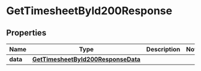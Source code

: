 

# GetTimesheetById200Response


## Properties

| Name | Type | Description | Notes |
|------------ | ------------- | ------------- | -------------|
|**data** | [**GetTimesheetById200ResponseData**](GetTimesheetById200ResponseData.md) |  |  |



